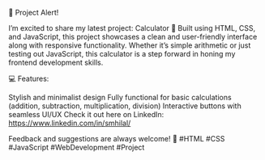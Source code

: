 🚀 Project Alert!

I’m excited to share my latest project: Calculator 🧮
Built using HTML, CSS, and JavaScript, this project showcases a clean and user-friendly interface along with responsive functionality. Whether it’s simple arithmetic or just testing out JavaScript, this calculator is a step forward in honing my frontend development skills.

💻 Features:

Stylish and minimalist design
Fully functional for basic calculations (addition, subtraction, multiplication, division)
Interactive buttons with seamless UI/UX
Check it out here on LinkedIn: https://www.linkedin.com/in/smhilal/

Feedback and suggestions are always welcome! 🙌
#HTML #CSS #JavaScript #WebDevelopment #Project
